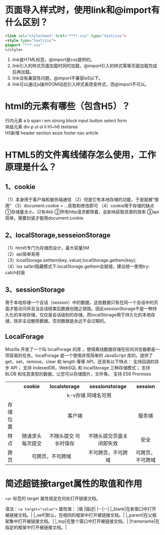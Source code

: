 # 页面导入样式时，使用link和@import有什么区别？
```html
<link rel="stylesheet" href="****.css" type="text/css">
<style type="text/css">
@import "***.css"
</style>
```

1. link是HTML标签，@import是css提供的。
2. link引入的样式页面加载时同时加载，@import引入的样式需等页面加载完成后再加载。
3. link没有兼容性问题，@import不兼容ie5以下。
4. link可以通过js操作DOM动态引入样式表改变样式，而@import不可以。

# html的元素有哪些（包含H5）？
行内元素
a
b
span
i
em
strong
block
input
button
select
form  
块级元素
div
p
ul
ol
li
h1~h6
textarea    
H5新增
header
section
asize
footer
nav
article

# HTML5的文件离线储存怎么使用，工作原理是什么？
## 1、cookie
（1）本身用于客户端和服务端通信
（2）但是它有本地存储的功能，于是就被“借用”
（3）document.cookie = …获取和修改即可
（4）cookie用于存储的缺点
①存储量太小，只有4kb
②所有http请求都带着，会影响获取资源的效率
③api简单，需要封装才能用document.cookie
## 2、localStorage,sesseionStorage
（1）html5专门为存储而设计，最大容量5M  
（2）api简单易用  
（3）lcoalStorage.setItem(key, value);localStorage.getItem(key);  
（4）ios safari隐藏模式下:localStorage.getItem会报错，建议统一使用try-catch封装 
## 3、sessionStorage
用于本地存储一个会话（session）中的数据，这些数据只有在同一个会话中的页面才能访问并且当会话结束后数据也随之销毁。因此sessionStorage不是一种持久化的本地存储，仅仅是会话级别的存储。而localStorage用于持久化的本地存储，除非主动删除数据，否则数据是永远不会过期的。

## LocalForage
Mozilla 开发了一个叫 localForage 的库 ，使得离线数据存储在任何浏览器都是一项容易的任务。localForage 是一个使用非常简单的 JavaScript 库的，提供了 get，set，remove，clear 和 length 等等 API，还具有以下特点：
支持回调的异步 API；
支持 IndexedDB，WebSQL 和 localStorage 三种存储模式；
支持 BLOB 和任意类型的数据，让您可以存储图片，文件等。
支持 ES6 Promises

<table>
<tr>
  <th></th><th>cookie</th><th>localstorage</th><th>sessionstorage</th><th>session</th>
</tr>
<tr>
  <td></td><td colspan="4" style="text-align:center">k-v存储 同域名可用</td>
</tr>
<tr>
  <td>存储位置</td><td colspan="3" style="text-align:center">客户端</td><td style="text-align:center">服务端</td>
</tr>
<tr>
  <td>特点</td><td style="text-align:center">随请求头每次提交</td><td style="text-align:center">不随头提交 可长时保存</td><td style="text-align:center">不随头提交页面关闭即失效</td><td style="text-align:center">安全</td>
</tr>
<tr>
  <td>跨页</td><td style="text-align:center" colspan="2">可跨页，不可跨域</td><td style="text-align:center">不可跨页，不可跨域</td><td style="text-align:center">可跨页，不可跨域</td>
</tr>
</table>


# 简述超链接target属性的取值和作用 
`<a>` 标签的 target 属性规定在何处打开链接文档。

语法：`<a target="value">`
属性值：
|值 |描述|
|--|--|
|_blank|在新窗口中打开被链接文档。|
|_self|默认。在相同的框架中打开被链接文档。|
|_parent|在父框架集中打开被链接文档。|
|_top|在整个窗口中打开被链接文档。|
|framename|在指定的框架中打开被链接文档。|


